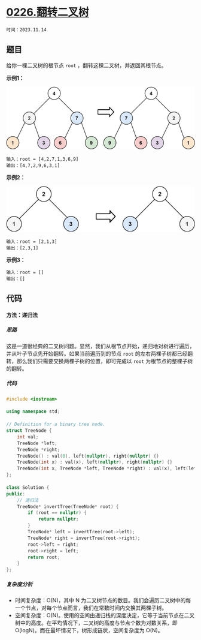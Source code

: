 # [0226.翻转二叉树](https://leetcode.cn/problems/invert-binary-tree/)

`时间：2023.11.14`

## 题目

给你一棵二叉树的根节点 `root` ，翻转这棵二叉树，并返回其根节点。

**示例1：**

![1](pictures/invert1-tree.jpg)

```
输入：root = [4,2,7,1,3,6,9]
输出：[4,7,2,9,6,3,1]
```

**示例2：**

![2](pictures/invert2-tree.jpg)

```
输入：root = [2,1,3]
输出：[2,3,1]
```

**示例3：**

```
输入：root = []
输出：[]
```

## 代码

#### 方法：递归法

##### 思路

这是一道很经典的二叉树问题。显然，我们从根节点开始，递归地对树进行遍历，并从叶子节点先开始翻转。如果当前遍历到的节点 `root` 的左右两棵子树都已经翻转，那么我们只需要交换两棵子树的位置，即可完成以 `root` 为根节点的整棵子树的翻转。

##### 代码

```c++
#include <iostream>

using namespace std;

// Definition for a binary tree node.
struct TreeNode {
    int val;
    TreeNode *left;
    TreeNode *right;
    TreeNode() : val(0), left(nullptr), right(nullptr) {}
    TreeNode(int x) : val(x), left(nullptr), right(nullptr) {}
    TreeNode(int x, TreeNode *left, TreeNode *right) : val(x), left(left), right(right) {}
};

class Solution {
public:
    // 递归法
    TreeNode* invertTree(TreeNode* root) {
        if (root == nullptr) {
            return nullptr;
        }
        TreeNode* left = invertTree(root->left);
        TreeNode* right = invertTree(root->right);
        root->left = right;
        root->right = left;
        return root;
    }
};
```

##### 复杂度分析

- 时间复杂度：O(N)，其中 N 为二叉树节点的数目。我们会遍历二叉树中的每一个节点，对每个节点而言，我们在常数时间内交换其两棵子树。
- 空间复杂度：O(N)。使用的空间由递归栈的深度决定，它等于当前节点在二叉树中的高度。在平均情况下，二叉树的高度与节点个数为对数关系，即 O(log⁡N)。而在最坏情况下，树形成链状，空间复杂度为 O(N)。